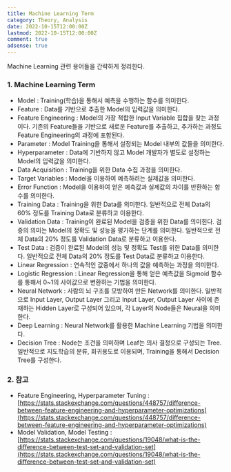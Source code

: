 ```yaml
---
title: Machine Learning Term
category: Theory, Analysis
date: 2022-10-15T12:00:00Z
lastmod: 2022-10-15T12:00:00Z
comment: true
adsense: true
---
```


Machine Learning 관련 용어들을 간략하게 정리한다.

### 1. Machine Learning Term

* Model : Training(학습)을 통해서 예측을 수행하는 함수를 의미한다.
* Feature : Data를 기반으로 추출한 Model의 입력값을 의미한다.
* Feature Engineering : Model의 가장 적합한 Input Variable 집합을 찾는 과정이다. 기존의 Feature들을 기반으로 새로운 Feature를 추출하고, 추가하는 과정도 Feature Engineering의 과정에 포함된다.
* Parameter : Model Training을 통해서 설정되는 Model 내부의 값들을 의미한다.
* Hyperparameter : Data에 기반하지 않고 Model 개발자가 별도로 설정하는 Model의 입력값을 의미한다.
* Data Acquisition : Training을 위한 Data 수집 과정을 의미한다.
* Target Variables : Model을 이용하여 예측하려는 실제값을 의미한다.
* Error Function : Model을 이용하여 얻은 예측값과 실제값의 차이를 반환하는 함수를 의미한다.
* Training Data : Training을 위한 Data를 의미한다. 일반적으로 전체 Data의 60% 정도를 Training Data로 분류하고 이용한다.
* Validation Data : Training이 완료된 Model을 검증을 위한 Data를 의미힌다. 검증의 의미는 Model의 정확도 및 성능을 평가하는 단계를 의미한다. 일반적으로 전체 Data의 20% 정도를 Validation Data로 분류하고 이용한다.
* Test Data : 검증이 완료된 Model의 성능 및 정확도 Test를 위한 Data를 의미한다. 일반적으로 전체 Data의 20% 정도를 Test Data로 분류하고 이용한다.
* Linear Regression : 연속적인 값중에서 하나의 값을 예측하는 과정을 의미한다. 
* Logistic Regression : Linear Regression을 통해 얻은 예측값을 Sigmoid 함수를 통해서 0~1의 사이값으로 변환하는 기법을 의미한다.
* Neural Network : 사람의 뇌 구조를 모방하여 만든 Network를 의미한다. 일반적으로 Input Layer, Output Layer 그리고 Input Layer, Output Layer 사이에 존재하는 Hidden Layer로 구성되어 있으며, 각 Layer의 Node들은 Neural을 의미한다.
* Deep Learning : Neural Network를 활용한 Machine Learning 기법을 의미한다.
* Decision Tree : Node는 조건을 의미하며 Leaf는 의사 결정으로 구성되는 Tree. 일반적으로 지도학습의 분류, 회귀용도로 이용되며, Training을 통해서 Decision Tree를 구성한다.

### 2. 참고

* Feature Engineering, Hyperparameter Tuning : [https://stats.stackexchange.com/questions/448757/difference-between-feature-engineering-and-hyperparameter-optimizations](https://stats.stackexchange.com/questions/448757/difference-between-feature-engineering-and-hyperparameter-optimizations)
* Model Validation, Model Testing : [https://stats.stackexchange.com/questions/19048/what-is-the-difference-between-test-set-and-validation-set](https://stats.stackexchange.com/questions/19048/what-is-the-difference-between-test-set-and-validation-set)
